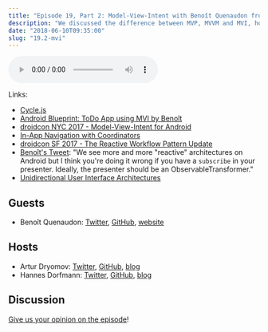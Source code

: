 ```yaml
---
title: "Episode 19, Part 2: Model-View-Intent with Benoît Quenaudon from Square"
description: "We discussed the difference between MVP, MVVM and MVI, how to implement MVI, reusable components and how to test MVI based applications."
date: "2018-06-10T09:35:00"
slug: "19.2-mvi"
---
```


<audio controls>
  <source src="https://artemzin.com/static/thecontext/episodes/The.Context.episode.19.part2.mp3" type="audio/mpeg">
</audio>

Links:

* [Cycle.js](https://cycle.js.org)
* [Android Blueprint: ToDo App using MVI by Benoît](https://github.com/oldergod/android-architecture)
* [droidcon NYC 2017 - Model-View-Intent for Android](https://www.youtube.com/watch?v=PXBXcHQeDLE)
* [In-App Navigation with Coordinators](http://hannesdorfmann.com/android/mosby3-mvi-8)
* [droidcon SF 2017 - The Reactive Workflow Pattern Update](https://www.youtube.com/watch?v=mvBVkU2mCF4)
* [Benoît's Tweet](https://twitter.com/oldergod/status/999638960384233474): "We see more and more "reactive" architectures on Android but I think you're doing it wrong if you have a `subscribe` in your presenter. Ideally, the presenter should be an ObservableTransformer."
* [Unidirectional User Interface Architectures](https://staltz.com/unidirectional-user-interface-architectures.html)


## Guests

* Benoît Quenaudon: [Twitter](https://twitter.com/oldergod), [GitHub](https://github.com/oldergod), [website](https://benoitquenaudon.com)

## Hosts

* Artur Dryomov: [Twitter](https://twitter.com/arturdryomov), [GitHub](https://github.com/ming13), [blog](https://arturdryomov.online)
* Hannes Dorfmann: [Twitter](https://twitter.com/sockeqwe), [GitHub](https://github.com/sockeqwe), [blog](http://hannesdorfmann.com)

## Discussion

[Give us your opinion on the episode](https://github.com/artem-zinnatullin/TheContext-Podcast/issues/95)!
